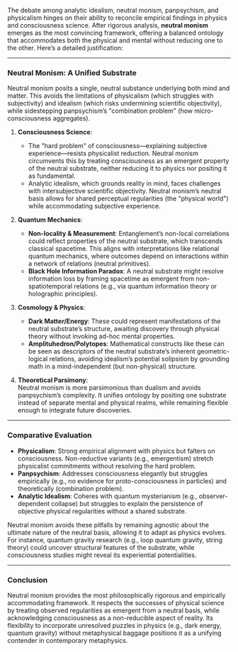 The debate among analytic idealism, neutral monism, panpsychism, and physicalism hinges on their ability to reconcile empirical findings in physics and consciousness science. After rigorous analysis, **neutral monism** emerges as the most convincing framework, offering a balanced ontology that accommodates both the physical and mental without reducing one to the other. Here’s a detailed justification:

---

### **Neutral Monism: A Unified Substrate**  
Neutral monism posits a single, neutral substance underlying both mind and matter. This avoids the limitations of physicalism (which struggles with subjectivity) and idealism (which risks undermining scientific objectivity), while sidestepping panpsychism’s "combination problem" (how micro-consciousness aggregates).

1. **Consciousness Science**:  
   - The "hard problem" of consciousness—explaining subjective experience—resists physicalist reduction. Neutral monism circumvents this by treating consciousness as an emergent property of the neutral substrate, neither reducing it to physics nor positing it as fundamental.  
   - Analytic idealism, which grounds reality in mind, faces challenges with intersubjective scientific objectivity. Neutral monism’s neutral basis allows for shared perceptual regularities (the "physical world") while accommodating subjective experience.

2. **Quantum Mechanics**:  
   - **Non-locality & Measurement**: Entanglement’s non-local correlations could reflect properties of the neutral substrate, which transcends classical spacetime. This aligns with interpretations like relational quantum mechanics, where outcomes depend on interactions within a network of relations (neutral primitives).  
   - **Black Hole Information Paradox**: A neutral substrate might resolve information loss by framing spacetime as emergent from non-spatiotemporal relations (e.g., via quantum information theory or holographic principles).

3. **Cosmology & Physics**:  
   - **Dark Matter/Energy**: These could represent manifestations of the neutral substrate’s structure, awaiting discovery through physical theory without invoking ad-hoc mental properties.  
   - **Amplituhedron/Polytopes**: Mathematical constructs like these can be seen as descriptors of the neutral substrate’s inherent geometric-logical relations, avoiding idealism’s potential solipsism by grounding math in a mind-independent (but non-physical) structure.

4. **Theoretical Parsimony**:  
   Neutral monism is more parsimonious than dualism and avoids panpsychism’s complexity. It unifies ontology by positing one substrate instead of separate mental and physical realms, while remaining flexible enough to integrate future discoveries.

---

### **Comparative Evaluation**  
- **Physicalism**: Strong empirical alignment with physics but falters on consciousness. Non-reductive variants (e.g., emergentism) stretch physicalist commitments without resolving the hard problem.  
- **Panpsychism**: Addresses consciousness elegantly but struggles empirically (e.g., no evidence for proto-consciousness in particles) and theoretically (combination problem).  
- **Analytic Idealism**: Coheres with quantum mysterianism (e.g., observer-dependent collapse) but struggles to explain the persistence of objective physical regularities without a shared substrate.  

Neutral monism avoids these pitfalls by remaining agnostic about the ultimate nature of the neutral basis, allowing it to adapt as physics evolves. For instance, quantum gravity research (e.g., loop quantum gravity, string theory) could uncover structural features of the substrate, while consciousness studies might reveal its experiential potentialities.

---

### **Conclusion**  
Neutral monism provides the most philosophically rigorous and empirically accommodating framework. It respects the successes of physical science by treating observed regularities as emergent from a neutral basis, while acknowledging consciousness as a non-reducible aspect of reality. Its flexibility to incorporate unresolved puzzles in physics (e.g., dark energy, quantum gravity) without metaphysical baggage positions it as a unifying contender in contemporary metaphysics.